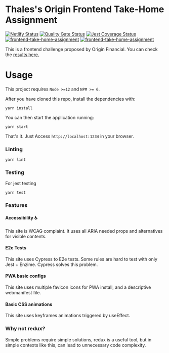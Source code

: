 # Thales's Origin Frontend Take-Home Assignment
[![Netlify Status](https://api.netlify.com/api/v1/badges/196a3275-2100-4f44-a923-184ab8a8f1e9/deploy-status)](https://app.netlify.com/sites/unruffled-johnson-4bbcb4/deploys)
[![Quality Gate Status](https://sonarcloud.io/api/project_badges/measure?project=ThalesGSN_frontend-take-home-assignment&metric=alert_status)](https://sonarcloud.io/dashboard?id=ThalesGSN_frontend-take-home-assignment)
[![Jest Coverage Status](https://coveralls.io/repos/github/ThalesGSN/frontend-take-home-assignment/badge.svg?branch=master)](https://coveralls.io/github/ThalesGSN/frontend-take-home-assignment?branch=master)
[![frontend-take-home-assignment](https://circleci.com/gh/ThalesGSN/frontend-take-home-assignment.svg?style=svg)](https://app.circleci.com/pipelines/github/ThalesGSN/frontend-take-home-assignment)
[![frontend-take-home-assignment](https://img.shields.io/endpoint?url=https://dashboard.cypress.io/badge/detailed/59pzbg/refs/heads/master&style=flat-square&logo=cypress)](https://dashboard.cypress.io/projects/59pzbg/runs)

This is a frontend challenge proposed by Origin Financial.
You can check the [results here.](https://useorigin.thalesnunes.com/)

# Usage

This project requires `Node >=12` and `NPM >= 6`.

After you have cloned this repo, install the dependencies with:

```
yarn install
```

You can then start the application running:

```
yarn start
```

That's it. Just Access `http://localhost:1234` in your browser.

### Linting

```
yarn lint
```

### Testing
For jest testing
```
yarn test
```

### Features

#### Accessibility ♿
This site is WCAG complaint. It uses all ARIA needed props and alternatives for visible contents.

#### E2e Tests
This site uses Cypress to E2e tests. Some rules are hard to test with only Jest + Enzime. Cypress solves this problem.

#### PWA basic configs
This site uses multiple favicon icons for PWA install, and a descriptive webmanifest file.

#### Basic CSS animations
This site uses keyframes animations triggered by useEffect.

### Why not redux?
Simple problems require simple solutions, redux is a useful tool, but in simple contexts like
this, can lead to unnecessary code complexity.
